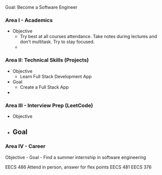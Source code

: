 Goal: Become a Software Engineer

### Area I - Academics
- Objective
	- Try best at all courses attendance. Take notes during lectures and don't multitask. Try to stay focused.
	- 

### Area II: Technical Skills (Projects)
- Objective
	- Learn Full Stack Development App
- Goal
	- Create a Full Stack App
- 

### Area III - Interview Prep (LeetCode)
- Objective
- Goal
	- 



### Area IV - Career
Objective
	- 
Goal
	- Find a summer internship in software engineering



EECS 486 Attend in person, answer for flex points
EECS 481 
EECS 376 



